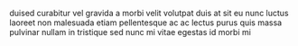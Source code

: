 duised curabitur vel gravida a morbi velit volutpat duis at sit eu nunc luctus
laoreet non malesuada etiam pellentesque ac ac lectus purus quis massa pulvinar
nullam in tristique sed nunc mi vitae egestas id morbi mi